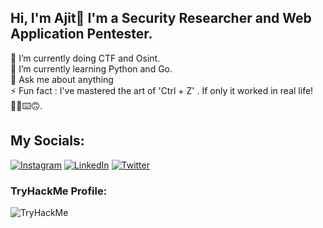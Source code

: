 
## Hi, I'm Ajit👋 I'm a Security Researcher and Web Application Pentester.

🔭 I’m currently doing CTF and Osint.<br>🌱 I’m currently learning Python and Go. <br>💬 Ask me about anything <br>⚡ Fun fact : I've mastered the art of 'Ctrl + Z' . If only it worked in real life! 🤷‍♂️⌨️🙃.


## My Socials:
[![Instagram](https://img.shields.io/badge/Instagram-%23E4405F.svg?logo=Instagram&logoColor=white)](https://instagram.com/0x4ji7) [![LinkedIn](https://img.shields.io/badge/LinkedIn-%230077B5.svg?logo=linkedin&logoColor=white)](https://linkedin.com/in/ajit-bhatta/) [![Twitter](https://img.shields.io/badge/Twitter-%231DA1F2.svg?logo=Twitter&logoColor=white)](https://twitter.com/0x4ji7) 

### TryHackMe Profile:
<img src="https://tryhackme-badges.s3.amazonaws.com/AJIT.png" alt="TryHackMe">





